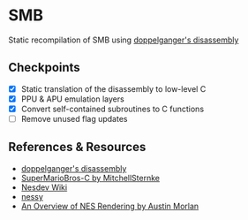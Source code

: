 # SMB

Static recompilation of SMB using [doppelganger's disassembly](https://www.romhacking.net/documents/344/)

## Checkpoints

- [x] Static translation of the disassembly to low-level C
- [x] PPU & APU emulation layers
- [x] Convert self-contained subroutines to C functions
- [ ] Remove unused flag updates

## References & Resources

- [doppelganger's disassembly](https://www.romhacking.net/documents/344/)
- [SuperMarioBros-C by MitchellSternke](https://github.com/MitchellSternke/SuperMarioBros-C)
- [Nesdev Wiki](https://www.nesdev.org/wiki/Nesdev_Wiki)
- [nessy](https://github.com/nathsou/nessy)
- [An Overview of NES Rendering by Austin Morlan](https://austinmorlan.com/posts/nes_rendering_overview/)
